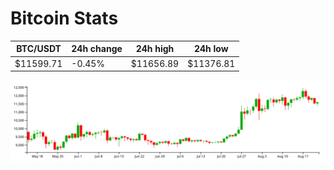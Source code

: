 # Bitcoin Stats

BTC/USDT|24h change|24h high|24h low|
|---|---|---|---|
|$11599.71|-0.45%|$11656.89|$11376.81|

<img src="./chart.svg">
